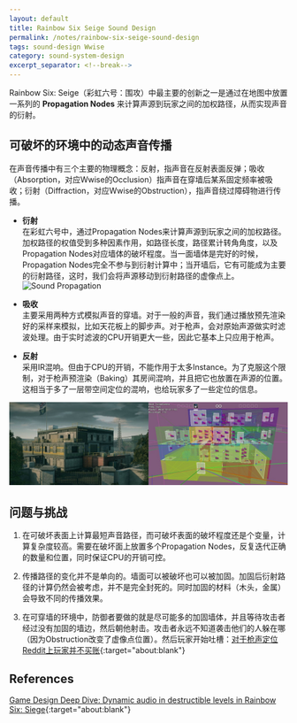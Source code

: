 ```yaml
---
layout: default
title: Rainbow Six Seige Sound Design
permalink: /notes/rainbow-six-seige-sound-design
tags: sound-design Wwise
category: sound-system-design
excerpt_separator: <!--break-->
---
```

Rainbow Six: Seige（彩虹六号：围攻）中最主要的创新之一是通过在地图中放置一系列的 **Propagation Nodes** 来计算声源到玩家之间的加权路径，从而实现声音的衍射。

<!--break-->

## 可破坏的环境中的动态声音传播

在声音传播中有三个主要的物理概念：反射，指声音在反射表面反弹；吸收（Absorption，对应Wwise的Occlusion）指声音在穿墙后某系固定频率被吸收；衍射（Diffraction，对应Wwise的Obstruction），指声音绕过障碍物进行传播。

* **衍射**  
在彩虹六号中，通过Propagation Nodes来计算声源到玩家之间的加权路径。加权路径的权值受到多种因素作用，如路径长度，路径累计转角角度，以及Propagation Nodes对应墙体的破坏程度。当一面墙体是完好的时候，Propagation Nodes完全不参与到衍射计算中；当开墙后，它有可能成为主要的衍射路径，这时，我们会将声源移动到衍射路径的虚像点上。
![Sound Propagation](https://www.gamasutra.com/db_area/images/Siege%201.jpg)

* **吸收**  
主要采用两种方式模拟声音的穿墙。对于一般的声音，我们通过播放预先渲染好的采样来模拟，比如天花板上的脚步声。对于枪声，会对原始声源做实时滤波处理。由于实时滤波的CPU开销更大一些，因此它基本上只应用于枪声。

* **反射**  
采用IR混响。但由于CPU的开销，不能作用于太多Instance。为了克服这个限制，对于枪声预渲染（Baking）其房间混响，并且把它也放置在声源的位置。这相当于多了一层带空间定位的混响，也给玩家多了一些定位的信息。

![global_wind](\assets\images\siege5.jpg)

## 问题与挑战

1. 在可破坏表面上计算最短声音路径，而可破坏表面的破坏程度还是个变量，计算复杂度较高。需要在破坏面上放置多个Propagation Nodes，反复迭代正确的数量和位置，同时保证CPU的开销可控。  

2. 传播路径的变化并不是单向的。墙面可以被破坏也可以被加固。加固后衍射路径的计算仍然会被考虑，并不是完全封死的。同时加固的材料（木头，金属）会导致不同的传播效果。  

3. 在可穿墙的环境中，防御者要做的就是尽可能多的加固墙体，并且等待攻击者经过没有加固的墙边，然后朝他射击。攻击者永远不知道袭击他们的人躲在哪（因为Obstruction改变了虚像点位置）。然后玩家开始吐槽：[对于枪声定位Reddit上玩家并不买账](https://www.reddit.com/r/Rainbow6/comments/5oqwbz/great_article_on_how_rainbow_six_siege_audio/){:target="about:blank"} 

## References

[Game Design Deep Dive: Dynamic audio in destructible levels in Rainbow Six: Siege](https://www.gamasutra.com/view/news/288565/Game_Design_Deep_Dive_Dynamic_audio_in_destructible_levels_in_Rainbow_Six_Siege.php){:target="about:blank"}
